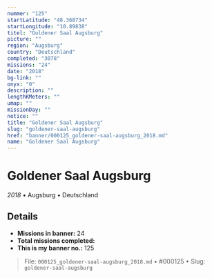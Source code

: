 ```yaml
---
nummer: "125"
startLatitude: "48.368734"
startLongitude: "10.89838"
titel: "Goldener Saal Augsburg"
picture: ""
region: "Augsburg"
country: "Deutschland"
completed: "3078"
missions: "24"
date: "2018"
bg-link: ""
onyx: "0"
description: ""
lengthKMeters: ""
umap: ""
missionDay: ""
notice: ""
title: "Goldener Saal Augsburg"
slug: "goldener-saal-augsburg"
href: "banner/000125_goldener-saal-augsburg_2018.md"
name: "Goldener Saal Augsburg"
---
```

# Goldener Saal Augsburg

*2018* • Augsburg • Deutschland





## Details

- **Missions in banner:** 24
- **Total missions completed:** 
- **This is my banner no.:** 125






> File: `000125_goldener-saal-augsburg_2018.md` • #000125 • Slug: `goldener-saal-augsburg`
